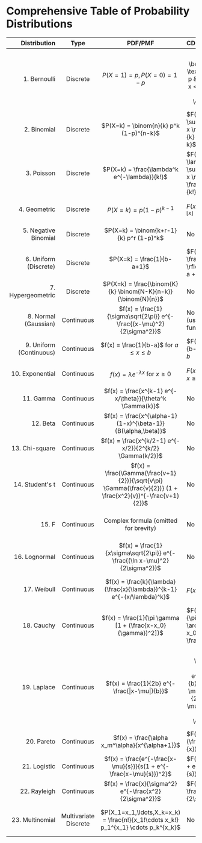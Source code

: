 
# Comprehensive Table of Probability Distributions



| Distribution | Type | PDF/PMF | CDF | Parameters | Usage |
|--------------:|:------:|:---------:|:-----|------------|-------|
| 1. Bernoulli | Discrete | $P(X=1) = p, P(X=0) = 1-p$ | $$F(x) = \begin{cases} 0 & \text{if } x < 0 \\ 1-p & \text{if } 0 \leq x < 1 \\ 1 & \text{if } x \geq 1 \end{cases}$$ | $p \in [0,1]$ | Models binary outcomes (success/failure) |
| 2. Binomial | Discrete | $P(X=k) = \binom{n}{k} p^k (1-p)^{n-k}$ | $F(x) = \sum_{k=0}^{\lfloor x \rfloor} \binom{n}{k} p^k (1-p)^{n-k}$ | $n > 0, p \in [0,1]$ | Number of successes in n independent Bernoulli trials |
| 3. Poisson | Discrete | $P(X=k) = \frac{\lambda^k e^{-\lambda}}{k!}$ | $F(x) = e^{-\lambda} \sum_{k=0}^{\lfloor x \rfloor} \frac{\lambda^k}{k!}$ | $\lambda > 0$ | Models rare events in a fixed interval |
| 4. Geometric | Discrete | $P(X=k) = p(1-p)^{k-1}$ | $F(x) = 1 - (1-p)^{\lfloor x \rfloor}$ | $p \in (0,1]$ | Number of trials until first success |
| 5. Negative Binomial | Discrete | $P(X=k) = \binom{k+r-1}{k} p^r (1-p)^k$ | No closed form | $r > 0, p \in (0,1]$ | Number of failures before r successes |
| 6. Uniform (Discrete) | Discrete | $P(X=k) = \frac{1}{b-a+1}$ | $F(x) = \frac{\lfloor x \rfloor - a + 1}{b - a + 1}$ | $a \leq b$, both integers | Equal probability for all outcomes in range |
| 7. Hypergeometric | Discrete | $P(X=k) = \frac{\binom{K}{k} \binom{N-K}{n-k}}{\binom{N}{n}}$ | No closed form | $N \geq 1, 0 \leq K \leq N, 0 \leq n \leq N$ | Sampling without replacement |
| 8. Normal (Gaussian) | Continuous | $f(x) = \frac{1}{\sigma\sqrt{2\pi}} e^{-\frac{(x-\mu)^2}{2\sigma^2}}$ | No closed form (uses error function) | $\mu \in \mathbb{R}, \sigma > 0$ | Models many natural phenomena |
| 9. Uniform (Continuous) | Continuous | $f(x) = \frac{1}{b-a}$ for $a \leq x \leq b$ | $F(x) = \frac{x-a}{b-a}$ for $a \leq x \leq b$ | $a < b$ | Equal probability density over an interval |
| 10. Exponential | Continuous | $f(x) = \lambda e^{-\lambda x}$ for $x \geq 0$ | $F(x) = 1 - e^{-\lambda x}$ for $x \geq 0$ | $\lambda > 0$ | Time between events in a Poisson process |
| 11. Gamma | Continuous | $f(x) = \frac{x^{k-1} e^{-x/\theta}}{\theta^k \Gamma(k)}$ | No closed form | $k > 0, \theta > 0$ | Waiting times, rainfall amounts |
| 12. Beta | Continuous | $f(x) = \frac{x^{\alpha-1} (1-x)^{\beta-1}}{B(\alpha,\beta)}$ | No closed form | $\alpha > 0, \beta > 0$ | Modeling probabilities, proportions |
| 13. Chi-square | Continuous | $f(x) = \frac{x^{k/2-1} e^{-x/2}}{2^{k/2} \Gamma(k/2)}$ | No closed form | $k > 0$ (integer) | Sum of squares of standard normal variables |
| 14. Student's t | Continuous | $f(x) = \frac{\Gamma(\frac{v+1}{2})}{\sqrt{v\pi} \Gamma(\frac{v}{2})} (1 + \frac{x^2}{v})^{-\frac{v+1}{2}}$ | No closed form | $v > 0$ | Estimating mean of normally distributed population |
| 15. F | Continuous | Complex formula (omitted for brevity) | No closed form | $d_1 > 0, d_2 > 0$ (integers) | Ratio of chi-square distributions, ANOVA |
| 16. Lognormal | Continuous | $f(x) = \frac{1}{x\sigma\sqrt{2\pi}} e^{-\frac{(\ln x-\mu)^2}{2\sigma^2}}$ | No closed form | $\mu \in \mathbb{R}, \sigma > 0$ | Product of many independent positive variables |
| 17. Weibull | Continuous | $f(x) = \frac{k}{\lambda} (\frac{x}{\lambda})^{k-1} e^{-(x/\lambda)^k}$ | $F(x) = 1 - e^{-(x/\lambda)^k}$ | $k > 0, \lambda > 0$ | Reliability analysis, extreme value theory |
| 18. Cauchy | Continuous | $f(x) = \frac{1}{\pi \gamma [1 + (\frac{x-x_0}{\gamma})^2]}$ | $F(x) = \frac{1}{\pi} \arctan(\frac{x-x_0}{\gamma}) + \frac{1}{2}$ | $x_0 \in \mathbb{R}, \gamma > 0$ | Long-tailed distributions, resonance behavior |
| 19. Laplace | Continuous | $f(x) = \frac{1}{2b} e^{-\frac{\|x-\mu\|}{b}}$ | $$F(x) = \begin{cases} \frac{1}{2} e^{\frac{x-\mu}{b}} & \text{if } x < \mu \\ 1 - \frac{1}{2} e^{-\frac{x-\mu}{b}} & \text{if } x \geq \mu \end{cases}$$ | $\mu \in \mathbb{R}, b > 0$ | Double exponential distribution |
| 20. Pareto | Continuous | $f(x) = \frac{\alpha x_m^\alpha}{x^{\alpha+1}}$ | $F(x) = 1 - (\frac{x_m}{x})^\alpha$ | $x_m > 0, \alpha > 0$ | Power law probability distributions |
| 21. Logistic | Continuous | $f(x) = \frac{e^{-\frac{x-\mu}{s}}}{s(1 + e^{-\frac{x-\mu}{s}})^2}$ | $F(x) = \frac{1}{1 + e^{-\frac{x-\mu}{s}}}$ | $\mu \in \mathbb{R}, s > 0$ | Growth models, logistic regression |
| 22. Rayleigh | Continuous | $f(x) = \frac{x}{\sigma^2} e^{-\frac{x^2}{2\sigma^2}}$ | $F(x) = 1 - e^{-\frac{x^2}{2\sigma^2}}$ | $\sigma > 0$ | Norms of bivariate normal variables |
| 23. Multinomial | Multivariate Discrete | $P(X_1=x_1,\ldots,X_k=x_k) = \frac{n!}{x_1!\cdots x_k!} p_1^{x_1} \cdots p_k^{x_k}$ | No closed form | $n > 0, \sum p_i = 1$ | Generalization of binomial to multiple categories |
